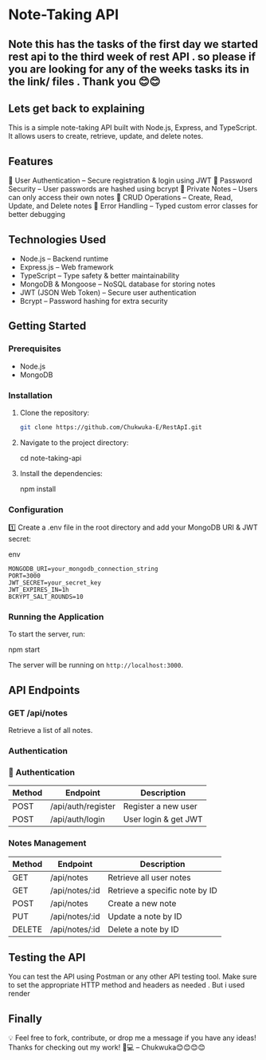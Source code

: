 # Note-Taking API
## Note this has the tasks of the first day we started rest api to the third week of rest API . so please if you are looking for any of the weeks tasks its in the link/ files . Thank you 😊😊

## Lets get back to explaining 
This is a simple note-taking API built with Node.js, Express, and TypeScript. It allows users to create, retrieve, update, and delete notes.

## Features

🔹 User Authentication – Secure registration & login using JWT
🔹 Password Security – User passwords are hashed using bcrypt
🔹 Private Notes – Users can only access their own notes
🔹 CRUD Operations – Create, Read, Update, and Delete notes
🔹 Error Handling – Typed custom error classes for better debugging

## Technologies Used

- Node.js – Backend runtime
- Express.js – Web framework
- TypeScript – Type safety & better maintainability
- MongoDB & Mongoose – NoSQL database for storing notes
- JWT (JSON Web Token) – Secure user authentication
- Bcrypt – Password hashing for extra security

## Getting Started

### Prerequisites

- Node.js
- MongoDB

### Installation

1. Clone the repository:

   ```sh
   git clone https://github.com/Chukwuka-E/RestApI.git
   ```

2. Navigate to the project directory:

   cd note-taking-api

3. Install the dependencies:

   npm install

### Configuration

1️⃣ Create a .env file in the root directory and add your MongoDB URI & JWT secret:

env
```
MONGODB_URI=your_mongodb_connection_string
PORT=3000
JWT_SECRET=your_secret_key
JWT_EXPIRES_IN=1h
BCRYPT_SALT_ROUNDS=10
```

### Running the Application

To start the server, run:

npm start

The server will be running on `http://localhost:3000`.

## API Endpoints

### GET /api/notes

Retrieve a list of all notes.

###  Authentication
### 🔹 Authentication  

| Method | Endpoint            | Description             |
|--------|---------------------|-------------------------|
| POST   | /api/auth/register  | Register a new user    |
| POST   | /api/auth/login     | User login & get JWT   |

###  Notes Management  

| Method  | Endpoint          | Description                      |
|---------|------------------|----------------------------------|
| GET     | /api/notes       | Retrieve all user notes         |
| GET     | /api/notes/:id   | Retrieve a specific note by ID  |
| POST    | /api/notes       | Create a new note               |
| PUT     | /api/notes/:id   | Update a note by ID             |
| DELETE  | /api/notes/:id   | Delete a note by ID             |


## Testing the API

You can test the API using Postman or any other API testing tool. Make sure to set the appropriate HTTP method and headers as needed . But i used render

## Finally 

💡 Feel free to fork, contribute, or drop me a message if you have any ideas!
Thanks for checking out my work! 🚀💻 – Chukwuka😊😊😊😊
